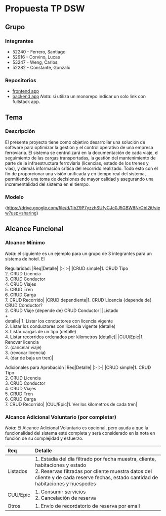 # Propuesta TP DSW

## Grupo

### Integrantes
* 52240 - Ferrero, Santiago
* 52916 - Corvino, Lucas
* 53247 - Weng, Carlos
* 52282 - Constante, Gonzalo

### Repositorios
* [frontend app](http://hyperlinkToGithubOrGitlab)
* [backend app](http://hyperlinkToGihubOrGitlab)
*Nota*: si utiliza un monorepo indicar un solo link con fullstack app.



## Tema
### Descripción
El presente proyecto tiene como objetivo desarrollar una solución de software para optimizar la gestión y el control operativo de una empresa ferroviaria. El sistema se centralizará en la documentación de cada viaje, el seguimiento de las cargas transportadas, la gestión del mantenimiento de parte de la infraestructura ferroviaria (licencias, estado de los trenes y vías), y demás información crítica del recorrido realizado. Todo esto con el fin de proporcionar una visión unificada y en tiempo real del sistema, permitiendo una toma de decisiones de mayor calidad y asegurando una incrementalidad del sistema en el tiempo. 

### Modelo
(https://drive.google.com/file/d/1IbZ9P7yzzhSUfyCJc0J5GBW8NrObI2it/view?usp=sharing)

## Alcance Funcional

### Alcance Mínimo

*Nota*: el siguiente es un ejemplo para un grupo de 3 integrantes para un sistema de hotel. El 

Regularidad:
|Req|Detalle|
|:-|:-|
|CRUD simple|1. CRUD Tipo<br>2. CRUD Licencia<br>3. CRUD Conductor<br>4. CRUD Viajes<br>5. CRUD Tren<br>6. CRUD Carga<br>7. CRUD Recorrido|
|CRUD dependiente|1. CRUD Licencia {depende de} CRUD Conductor?<br>2. CRUD Viaje {depende de} CRUD Conductor|
|Listado<br>+<br>detalle| 1. Listar los conductores con licencia vigente<br>2. Listar los conductores con licencia vigente (detalle)<br>3. Listar cargas de un tipo (detalle)<br>4. Listar recorridos ordenados por kilometros (detalle)|
|CUU/Epic|1. Renovar licencia<br>2. (cancelar viaje)<br>3. (revocar licencia)<br>4. (dar de baja un tren)|


Adicionales para Aprobación
|Req|Detalle|
|:-|:-|
|CRUD simple|1. CRUD Tipo<br>2. CRUD Licencia<br>3. CRUD Conductor<br>4. CRUD Viajes<br>5. CRUD Tren<br>6. CRUD Carga<br>7. CRUD Recorrido|
|CUU/Epic|1. Ver los kilometros de cada tren|


### Alcance Adicional Voluntario (por completar)

*Nota*: El Alcance Adicional Voluntario es opcional, pero ayuda a que la funcionalidad del sistema esté completa y será considerado en la nota en función de su complejidad y esfuerzo.

|Req|Detalle|
|:-|:-|
|Listados |1. Estadía del día filtrado por fecha muestra, cliente, habitaciones y estado <br>2. Reservas filtradas por cliente muestra datos del cliente y de cada reserve fechas, estado cantidad de habitaciones y huespedes|
|CUU/Epic|1. Consumir servicios<br>2. Cancelación de reserva|
|Otros|1. Envío de recordatorio de reserva por email|


